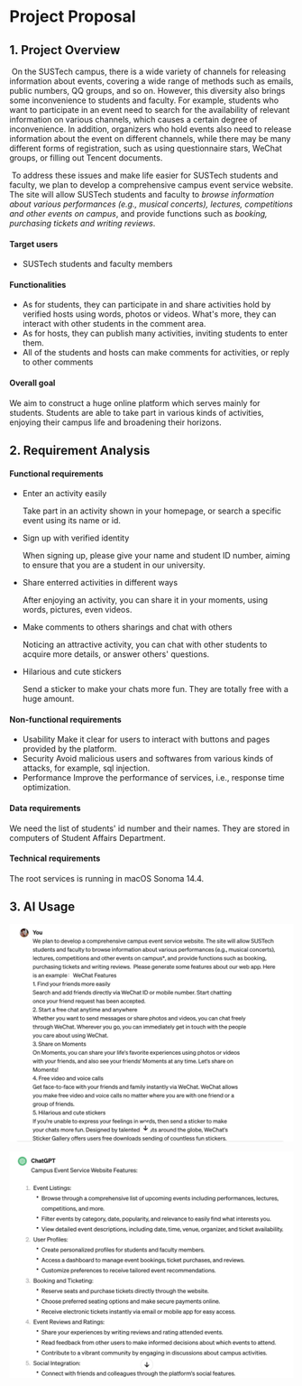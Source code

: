 # Project Proposal

## 1. Project Overview

​	On the SUSTech campus, there is a wide variety of channels for releasing information about events, covering a wide range of methods such as emails, public numbers, QQ groups, and so on. However, this diversity also brings some inconvenience to students and faculty. For example, students who want to participate in an event need to search for the availability of relevant information on various channels, which causes a certain degree of inconvenience. In addition, organizers who hold events also need to release information about the event on different channels, while there may be many different forms of registration, such as using questionnaire stars, WeChat groups, or filling out Tencent documents. 

​	To address these issues and make life easier for SUSTech students and faculty, we plan to develop a comprehensive campus event service website. The site will allow SUSTech students and faculty to *browse information about various performances (e.g., musical concerts), lectures, competitions and other events on campus*, and provide functions such as *booking, purchasing tickets and writing reviews*.

#### Target users

- SUSTech students and faculty members

#### Functionalities

- As for students, they can participate in and share activities hold by verified hosts using words, photos or videos. What's more, they can interact with other students in the comment area.
- As for hosts, they can publish many activities, inviting students to enter them.
- All of the students and hosts can make comments for activities, or reply to other comments

#### Overall goal

We aim to construct a huge online platform which serves mainly for students. Students are able to take part in various kinds of activities, enjoying their campus life and broadening their horizons.

## 2. Requirement Analysis

#### Functional requirements

- Enter an activity easily 

  Take part in an activity shown in your homepage, or search a specific event using its name or id.

- Sign up with verified identity 

  When signing up, please give your name and student ID number, aiming to ensure that you are a student in our university.

- Share enterred activities in different ways 

  After enjoying an activity, you can share it in your moments, using words, pictures, even videos.

- Make comments to others sharings and chat with others 

  Noticing an attractive activity, you can chat with other students to acquire more details, or answer others' questions.

- Hilarious and cute stickers 

  Send a sticker to make your chats more fun. They are totally free with a huge amount.

#### Non-functional requirements

- Usability
  Make it clear for users to interact with buttons and pages provided by the platform.
- Security
  Avoid malicious users and softwares from various kinds of attacks, for example, sql injection.
- Performance
  Improve the performance of services, i.e., response time optimization.

#### Data requirements

We need the list of students' id number and their names. They are stored in computers of Student Affairs Department.

#### Technical requirements

The root services is running in macOS Sonoma 14.4.

## 3. AI Usage

![image-chatgpt-Q](image-chatgpt-Q.png)

![image-chatgpt-A](image-chatgpt-A.png)